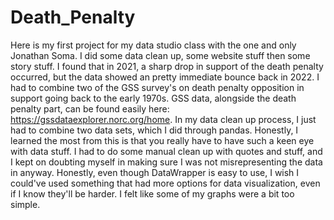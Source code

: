 # Death_Penalty
 Here is my first project for my data studio class with the one and only Jonathan Soma. I did some data clean up, some website stuff then some story stuff. 
I found that in 2021, a sharp drop in support of the death penalty occurred, but the data showed an pretty immediate bounce back in 2022. I had to combine two of the GSS survey's on death penalty opposition in support going back to the early 1970s. GSS data, alongside the death penalty part, can be found easily here: https://gssdataexplorer.norc.org/home.
In my data clean up process, I just had to combine two data sets, which I did through pandas. 
Honestly, I learned the most from this is that you really have to have such a keen eye with data stuff. I had to do some manual clean up with quotes and stuff, and I kept on doubting myself in making sure I was not misrepresenting the data in anyway. Honestly, even though DataWrapper is easy to use, I wish I could've used something that had more options for data visualization, even if I know they'll be harder. I felt like some of my graphs were a bit too simple. 
